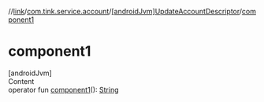 //[link](../../index.md)/[com.tink.service.account](../index.md)/[[androidJvm]UpdateAccountDescriptor](index.md)/[component1](component1.md)



# component1  
[androidJvm]  
Content  
operator fun [component1](component1.md)(): [String](https://kotlinlang.org/api/latest/jvm/stdlib/kotlin/-string/index.html)  



